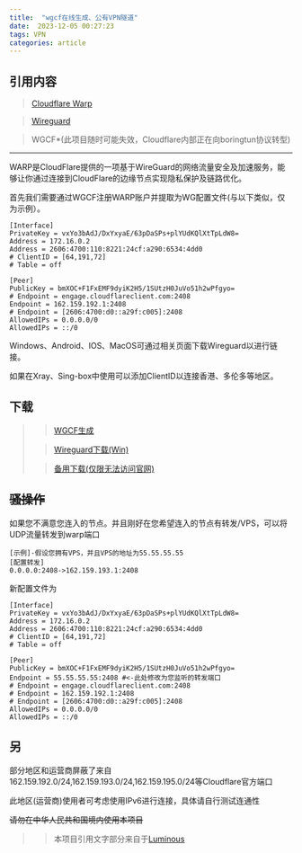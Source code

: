 ```yaml
---
title:  "wgcf在线生成、公有VPN隧道"
date:  2023-12-05 00:27:23
tags: VPN
categories: article
---
```

引用内容
---
> [Cloudflare Warp](https://one.one.one.one)

> [Wireguard](https://wireguard.com)

> WGCF*(此项目随时可能失效，Cloudflare内部正在向boringtun协议转型)

---

WARP是CloudFlare提供的一项基于WireGuard的网络流量安全及加速服务，能够让你通过连接到CloudFlare的边缘节点实现隐私保护及链路优化。

首先我们需要通过WGCF注册WARP账户并提取为WG配置文件(与以下类似，仅为示例）。

```
[Interface]
PrivateKey = vxYo3bAdJ/DxYxyaE/63pDaSPs+plYUdKQlXtTpLdW8=
Address = 172.16.0.2
Address = 2606:4700:110:8221:24cf:a290:6534:4dd0
# ClientID = [64,191,72]
# Table = off

[Peer]
PublicKey = bmXOC+F1FxEMF9dyiK2H5/1SUtzH0JuVo51h2wPfgyo=
# Endpoint = engage.cloudflareclient.com:2408
Endpoint = 162.159.192.1:2408
# Endpoint = [2606:4700:d0::a29f:c005]:2408
AllowedIPs = 0.0.0.0/0
AllowedIPs = ::/0
```

Windows、Android、IOS、MacOS可通过相关页面下载Wireguard以进行链接。

如果在Xray、Sing-box中使用可以添加ClientID以连接香港、多伦多等地区。

下载
---
>
> >[WGCF生成](https://wgcf.xzc-meina.top)
>
> >[Wireguard下载(Win)](https://download.wireguard.com/windows-client/)
>
> >[备用下载(仅限无法访问官网)](https://drive.xzc-meina.top/wireguard-amd64-0.5.3.msi)

~~骚操作~~
---
如果您不满意您连入的节点。并且刚好在您希望连入的节点有转发/VPS，可以将UDP流量转发到warp端口
```
[示例]-假设您拥有VPS，并且VPS的地址为55.55.55.55
[配置转发]
0.0.0.0:2408->162.159.193.1:2408
```
新配置文件为
```
[Interface]
PrivateKey = vxYo3bAdJ/DxYxyaE/63pDaSPs+plYUdKQlXtTpLdW8=
Address = 172.16.0.2
Address = 2606:4700:110:8221:24cf:a290:6534:4dd0
# ClientID = [64,191,72]
# Table = off

[Peer]
PublicKey = bmXOC+F1FxEMF9dyiK2H5/1SUtzH0JuVo51h2wPfgyo=
Endpoint = 55.55.55.55:2408 #<-此处修改为您监听的转发端口
# Endpoint = engage.cloudflareclient.com:2408
# Endpoint = 162.159.192.1:2408
# Endpoint = [2606:4700:d0::a29f:c005]:2408
AllowedIPs = 0.0.0.0/0
AllowedIPs = ::/0
```
另
---
部分地区和运营商屏蔽了来自162.159.192.0/24,162.159.193.0/24,162.159.195.0/24等Cloudflare官方端口

此地区(运营商)使用者可考虑使用IPv6进行连接，具体请自行测试连通性

~~请勿在中华人民共和国境内使用本项目~~





>>本项目引用文字部分来自于[Luminous](https://luotianyi.vc/5252.html)

